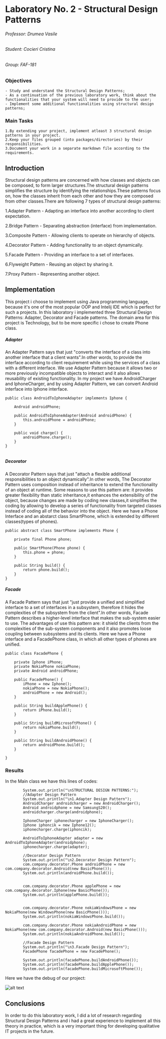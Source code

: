 # Laboratory No. 2 - Structural Design Patterns
###### Professor: Drumea Vasile
###### Student: Cocieri Cristina
###### Group: FAF-181

### Objectives
```
- Study and understand the Structural Design Patterns;
- As a continuation of the previous laboratory work, think about the functionalities that your system will need to provide to the user;
- Implement some additional functionalities using structural design patterns;
```
### Main Tasks
```
1.By extending your project, implement atleast 3 structural design patterns in your project.
2.Keep your files grouped (into packages/directories) by their responsibilities.
3.Document your work in a separate markdown file according to the requirements.
```
## Introduction
Structural design patterns are concerned with how classes and objects can be composed, to form larger structures.The structural design patterns simplifies the structure by identifying the relationships.These patterns focus on, how the classes inherit from each other and how they are composed from other classes.There are following 7 types of structural design patterns:

1.Adapter Pattern - Adapting an interface into another according to client expectation.

2.Bridge Pattern - Separating abstraction (interface) from implementation.

3.Composite Pattern - Allowing clients to operate on hierarchy of objects.

4.Decorator Pattern - Adding functionality to an object dynamically.

5.Facade Pattern - Providing an interface to a set of interfaces.

6.Flyweight Pattern - Reusing an object by sharing it.

7.Proxy Pattern - Representing another object.


## Implementation
This project i choose to implement using Java programming language, because it's one of the most popular OOP and Intelij IDE which is perfect for such a projects. In this laboratory i implemented three Structural Design Patterns: Adapter, Decorator and Facade patterns. The domain area for this project is Technology, but to be more specific i chose to create Phone class.

##### Adapter
An Adapter Pattern says that just "converts the interface of a class into another interface that a client wants".In other words, to provide the interface according to client requirement while using the services of a class with a different interface.
We use Adapter Pattern because it allows two or more previously incompatible objects to interact and it also allows reusability of existing functionality. In my project we have AndroidCharger and IphoneCharger, and by using Adapter Pattern, we can convert Android interface into Iphone interface.

```
public class AndroidToIphoneAdapter implements Iphone {

    Android androidPhone;

    public AndroidToIphoneAdapter(Android androidPhone) {
        this.androidPhone = androidPhone;
    }

    public void charge() {
        androidPhone.charge();
    }
}
 
```
##### Decorator
A Decorator Pattern says that just "attach a flexible additional responsibilities to an object dynamically".In other words, The Decorator Pattern uses composition instead of inheritance to extend the functionality of an object at runtime. Some reasons to use this pattern are: it provides greater flexibility than static inheritance,it enhances the extensibility of the object, because changes are made by coding new classes,it simplifies the coding by allowing to develop a series of functionality from targeted classes instead of coding all of the behavior into the object.
Here we have a Phone Interface and an abstarct class SmartPhone, which is extended by different classes(types of phones).

```
public abstract class SmartPhone implements Phone {

    private final Phone phone;

    public SmartPhone(Phone phone) {
        this.phone = phone;
    }

    public String build() {
        return phone.build();
    }
}

```

##### Facade
A Facade Pattern says that just "just provide a unified and simplified interface to a set of interfaces in a subsystem, therefore it hides the complexities of the subsystem from the client".In other words, Facade Pattern describes a higher-level interface that makes the sub-system easier to use. The advantages of use this pattern are: it shield the clients from the complexities of the sub-system components and it also promotes loose coupling between subsystems and its clients.
Here we have a Phone interface and a FacadePhone class, in which all other types of phones are unified.
```
public class FacadePhone {

    private Iphone iPhone;
    private NokiaPhone nokiaPhone;
    private Android androidPhone;

    public FacadePhone() {
        iPhone = new Iphone();
        nokiaPhone = new NokiaPhone();
        androidPhone = new Android();
    }

    public String buildApplePhone() {
        return iPhone.build();
    }

    public String buildMicrosoftPhone() {
        return nokiaPhone.build();
    }

    public String buildAndroidPhone() {
        return androidPhone.build();
    }

}
```

### Results

In the Main class we have this lines of codes:

```
        System.out.println("\nSTRUCTURAL DESIGN PATTERNS:");
        //Adapter Design Pattern
        System.out.println("\n1.Adapter Design Pattern");
        AndroidCharger androidcharger = new AndroidCharger();
        Android androidphone = new SamsungS20();
        androidcharger.charge(androidphone);

        IphoneCharger iphonecharger = new IphoneCharger();
        Iphone iphoncik = new Iphone12();
        iphonecharger.charge(iphoncik);

        AndroidToIphoneAdapter adapter = new AndroidToIphoneAdapter(androidphone);
        iphonecharger.charge(adapter);

        //Decorator Design Pattern
        System.out.println("\n2.Decorator Design Pattern");
        com.company.decorator.Phone androidPhone = new com.company.decorator.Android(new BasicPhone());
        System.out.println(androidPhone.build());


        com.company.decorator.Phone applePhone = new com.company.decorator.Iphone(new BasicPhone());
        System.out.println(applePhone.build());


        com.company.decorator.Phone nokiaWindowsPhone = new NokiaPhone(new WindowsPhone(new BasicPhone()));
        System.out.println(nokiaWindowsPhone.build());

        com.company.decorator.Phone nokiaAndroidPhone = new NokiaPhone(new com.company.decorator.Android(new BasicPhone()));
        System.out.println(nokiaAndroidPhone.build());

        //Facade Design Pattern
        System.out.println("\n3.Facade Design Pattern");
        FacadePhone facadePhone = new FacadePhone();

        System.out.println(facadePhone.buildAndroidPhone());
        System.out.println(facadePhone.buildApplePhone());
        System.out.println(facadePhone.buildMicrosoftPhone());
```

Here we have the debug of our project:

![alt text](https://github.com/cristinacocieri/TMPS/blob/main/Laboratory2_TMPS/Debug.png?raw=true)


## Conclusions
In order to do this laboratory work, I did a lot of research regarding Structural Design Patterns and i had a great experience to implement all this theory in practice, which is a very important thing for developing qualitative IT projects in the future.






